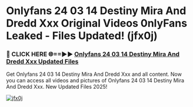 # Onlyfans 24 03 14 Destiny Mira And Dredd Xxx Original Videos 0nlyFans Leaked - Files Updated! (jfx0j)

<h3>🔴 CLICK HERE 🌐==►► <a href="https://tinyurl.com/2m67pmp6" rel="nofollow">Onlyfans 24 03 14 Destiny Mira And Dredd Xxx Updated Files</a></h3>

Get Onlyfans 24 03 14 Destiny Mira And Dredd Xxx and all content. Now you can access all videos and pictures of Onlyfans 24 03 14 Destiny Mira And Dredd Xxx. New Updated Files 2025!

[![jfx0j](https://i.imgur.com/H4QAA4z.gif)](https://tinyurl.com/2m67pmp6)